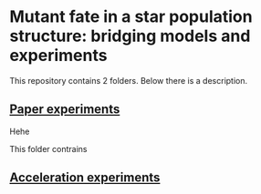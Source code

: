 # Mutant fate in a star population structure: bridging models and experiments 

This repository contains 2 folders. Below there is a description.

## [Paper experiments](https://github.com/LisaPaganiEPFL/Lab-Immersion/tree/main/Paper%20experiments)

<p align="justify"> Hehe </p>

This folder contrains



## [Acceleration experiments](https://github.com/LisaPaganiEPFL/Lab-Immersion/tree/main/Acceleration%20experiments)

